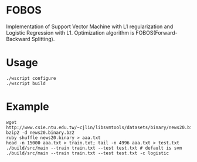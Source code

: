 # FOBOS
Implementation of Support Vector Machine with L1 regularization and Logistic Regression with L1. Optimization algorithm is FOBOS(Forward-Backward Splitting).

# Usage
	./wscript configure
	./wscript build

# Example
	wget http://www.csie.ntu.edu.tw/~cjlin/libsvmtools/datasets/binary/news20.binary.bz2
	bzip2 -d news20.binary.bz2 
	ruby shuffle news20.binary > aaa.txt
	head -n 15000 aaa.txt > train.txt; tail -n 4996 aaa.txt > test.txt
	./build/src/main --train train.txt --test test.txt # default is svm
	./build/src/main --train train.txt --test test.txt -c logistic

